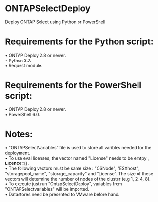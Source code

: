 # ONTAPSelectDeploy
Deploy ONTAP Select using Python or PowerShell 

# Requirements for the Python script:

•	ONTAP Deploy 2.8 or newer.  
•	Python 3.7.  
• Request module.

# Requirements for the PowerShell script:

•	ONTAP Deploy 2.8 or newer.  
•	PowerShell 6.0.

# Notes: 
• "ONTAPSelectVariables" file is used to store all varibles needed for the deployment.  
• To use eval licenses, the vector named "License" needs to be emtpy , **Licence=[]**.   
• The following vectors must be same size : 
  "OSNode", "ESXhost", "storagepool_name", "storage_capacity" and "License". The size of these vectors will determine the number of nodes of the cluster (e.g 1, 2, 4, 8).  
• To execute just run "OntapSelectDeploy", variables from "ONTAPSelectvariables" will be imported.   
• Datastores need be presented to VMware before hand.



